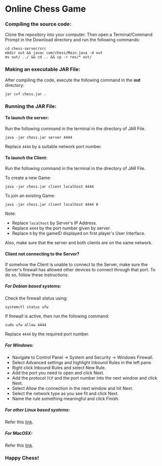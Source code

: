 # Online Chess Game

### Compiling the source code:

Clone the repository into your computer.
Then open a Terminal/Command Prompt in the Download directory and run the following commands:
```
cd chess-server/src
mkdir out && javac com/chess/Main.java -d out
mv out/ ../ && cd .. && cp -r res/* out/
```

### Making an executable JAR File:

After compiling the code, execute the following command in the **out** directory:
```
jar cvf chess.jar .
```

### Running the JAR File:

#### To launch the server:

Run the following command in the terminal in the directory of JAR File.
```
java -jar chess.jar server 4444
```

Replace `4444` by a suitable network port number.

#### To launch the Client:

Run the following command in the terminal in the directory of JAR File.

To create a new Game:
```
java -jar chess.jar client localhost 4444
```

To join an existing Game:
```
java -jar chess.jar client localhost 4444 0
```

Note: 
- Replace `localhost` by Server's IP Address.
- Replace `4444` by the port number given by server.
- Replace `0` by the gameID displayed on first player's User Interface.

Also, make sure that the server and both clients are on the same network.

#### Client not connecting to the Server?

If somehow the Client is unable to connect to the Server, make sure the Server's firewall has allowed other devices to connect through that port.
To do so, follow these instructions:

##### For Debian based systems:
Check the firewall status using:
```
systemctl status ufw
```
If firewall is active, then run the following command:
```
sudo ufw allow 4444
```
Replace `4444` by the required port number.

##### For Windows:
- Navigate to Control Panel -> System and Security -> Windows Firewall.
- Select Advanced settings and highlight Inbound Rules in the left pane.
- Right click Inbound Rules and select New Rule.
- Add the port you need to open and click Next.
- Add the protocol `TCP` and the port number into the next window and click Next.
- Select Allow the connection in the next window and hit Next.
- Select the network type as you see fit and click Next.
- Name the rule something meaningful and click Finish.

##### For other Linux based systems:
  Refer this [link](https://www.ibm.com/support/knowledgecenter/en/STXKQY_5.0.0/com.ibm.spectrum.scale.v5r00.doc/bl1adv_firewallportopenexamples.htm).
  
##### For MacOSX:
  Refer this [link](https://gauravsohoni.wordpress.com/2015/04/14/mac-osx-open-port/).

### Happy Chess!
